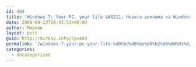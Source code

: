 ```yaml
---
id: 484
title: 'Windows 7: Your PC, your life &#8211; Новата реклама на Windows7'
date: 2009-09-23T19:43:53+00:00
author: Мирков
layout: post
guid: http://mirkov.info/?p=484
permalink: '/windows-7-your-pc-your-life-%d0%bd%d0%be%d0%b2%d0%b0%d1%82%d0%b0-%d1%80%d0%b5%d0%ba%d0%bb%d0%b0%d0%bc%d0%b0-%d0%bd%d0%b0-windows7/'
categories:
  - Uncategorized
---
```

